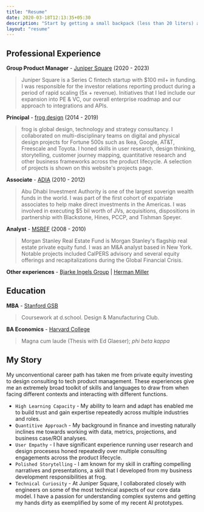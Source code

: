 ```yaml
---
title: "Resume"
date: 2020-03-18T12:13:35+05:30
description: "Start by getting a small backpack (less than 20 liters) and then just travel with what fits in that."
layout: "resume"
---
```


## Professional Experience

**Group Product Manager** - [Juniper Square](https://www.junipersquare.com/) (2020 - 2023)

> Juniper Square is a Series C fintech startup with $100 mil+ in funding. I was responsible for the investor relations reporting product during a period of rapid scaling (5x + revenue). Initiatives that I led include our expansion into PE & VC, our overall enterprise roadmap and our approach to integrations and APIs.
  
**Principal** - [frog design](https://www.frog.co/) (2014 - 2019)

> frog is global design, technology and strategy consultancy. I collaborated on multi-disciplinary teams on digital and physical design projects for Fortune 500s such as Ikea, Google, AT&T, Freescale and Toyota. I honed skills in user research, design thinking, storytelling, customer journey mapping, quantitative research and other business frameworks across the product lifecycle. A selection of projects is shown on this website's projects page.

**Associate** - [ADIA](https://www.adia.ae/) (2010 - 2012)

> Abu Dhabi Investment Authority is one of the largest soverign wealth funds in the world. I was part of the first cohort of expatriate associates to help make direct investments in the Americas. I was involved in executing $5 bil worth of JVs, acquisitions, dispositions in partnership with Blackstone, Hines, PCCP, and Tishman Speyer.

**Analyst** - [MSREF](https://www.morganstanley.com/im/en-us/individual-investor/about-us/investment-teams/real-assets/private-real-estate-investing-team.html) (2008 - 2010)

> Morgan Stanley Real Estate Fund is Morgan Stanley's flagship real estate private equity fund. I was an M&A analyst based in New York. Notable projects included CalPERS advisory and several equity offerings and recapitalizations during the Global Financial Crisis.

**Other experiences** - [Bjarke Ingels Group](https://big.dk/) | [Herman Miller](https://www.hermanmiller.com/solutions/future-of-work/) 

## Education

**MBA** - [Stanford GSB](https://www.gsb.stanford.edu/)

> Coursework at d.school. Design & Manufacturing Club. 

**BA Economics** - [Harvard College](https://college.harvard.edu/)

> Magna cum laude (Thesis with Ed Glaeser); *phi beta kappa*

## My Story
My unconventional career path has taken me from private equity investing to design consulting to tech product management. These experiences give me an extremely broad toolkit of skills and languages to draw from when facing different contexts and interacting with different functions.

- `High Learning Capacity` - My ability to learn and adapt has enabled me to build trust and gain expertise repeatedly across multiple industries and roles.
- `Quantitive Approach` - My background in finance and investing naturally inclines me towards working with data, metrics, projections, and business case/ROI analyses. 
- `User Empathy` - I have significant experience running user research and design procesess honed repeatedly over multiple consulting engagements across the product lifecycle.
- `Polished Storytelling` - I am known for my skill in crafting compelling narratives and presentations, a skill that I developed from my business development responsibilities at frog.
- `Technical Curiosity` - At Juniper Square, I collaborated closely with engineers on some of the most technical aspects of our core data model. I have a passion for understanding complex systems and getting my hands dirty as exemplified by some of my recent AI prototypes.



